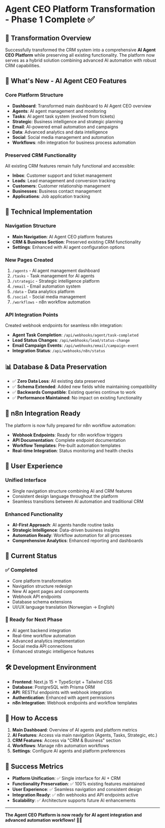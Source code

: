 # Agent CEO Platform Transformation - Phase 1 Complete ✅

## 🎯 **Transformation Overview**

Successfully transformed the CRM system into a comprehensive **AI Agent CEO Platform** while preserving all existing functionality. The platform now serves as a hybrid solution combining advanced AI automation with robust CRM capabilities.

## 🚀 **What's New - AI Agent CEO Features**

### **Core Platform Structure**
- **Dashboard**: Transformed main dashboard to AI Agent CEO overview
- **Agents**: AI agent management and monitoring
- **Tasks**: AI agent task system (evolved from tickets)
- **Strategic**: Business intelligence and strategic planning
- **Email**: AI-powered email automation and campaigns
- **Data**: Advanced analytics and data intelligence
- **Social**: Social media management and automation
- **Workflows**: n8n integration for business process automation

### **Preserved CRM Functionality**
All existing CRM features remain fully functional and accessible:
- **Inbox**: Customer support and ticket management
- **Leads**: Lead management and conversion tracking
- **Customers**: Customer relationship management
- **Businesses**: Business contact management
- **Applications**: Job application tracking

## 🔧 **Technical Implementation**

### **Navigation Structure**
- **Main Navigation**: AI Agent CEO platform features
- **CRM & Business Section**: Preserved existing CRM functionality
- **Settings**: Enhanced with AI agent configuration options

### **New Pages Created**
1. `/agents` - AI agent management dashboard
2. `/tasks` - Task management for AI agents
3. `/strategic` - Strategic intelligence platform
4. `/email` - Email automation system
5. `/data` - Data analytics platform
6. `/social` - Social media management
7. `/workflows` - n8n workflow automation

### **API Integration Points**
Created webhook endpoints for seamless n8n integration:

- **Agent Task Completion**: `/api/webhooks/agent/task-completed`
- **Lead Status Changes**: `/api/webhooks/lead/status-change`
- **Email Campaign Events**: `/api/webhooks/email/campaign-event`
- **Integration Status**: `/api/webhooks/n8n/status`

## 📊 **Database & Data Preservation**

- ✅ **Zero Data Loss**: All existing data preserved
- ✅ **Schema Extended**: Added new fields while maintaining compatibility
- ✅ **Backwards Compatible**: Existing queries continue to work
- ✅ **Performance Maintained**: No impact on existing functionality

## 🔗 **n8n Integration Ready**

The platform is now fully prepared for n8n workflow automation:

- **Webhook Endpoints**: Ready for n8n workflow triggers
- **API Documentation**: Complete endpoint documentation
- **Workflow Templates**: Pre-built automation templates
- **Real-time Integration**: Status monitoring and health checks

## 🎨 **User Experience**

### **Unified Interface**
- Single navigation structure combining AI and CRM features
- Consistent design language throughout the platform
- Seamless transitions between AI automation and traditional CRM

### **Enhanced Functionality**
- **AI-First Approach**: AI agents handle routine tasks
- **Strategic Intelligence**: Data-driven business insights
- **Automation Ready**: Workflow automation for all processes
- **Comprehensive Analytics**: Enhanced reporting and dashboards

## 🚦 **Current Status**

### **✅ Completed**
- Core platform transformation
- Navigation structure redesign
- New AI agent pages and components
- Webhook API endpoints
- Database schema extensions
- UI/UX language translation (Norwegian → English)

### **🔄 Ready for Next Phase**
- AI agent backend integration
- Real-time workflow automation
- Advanced analytics implementation
- Social media API connections
- Enhanced strategic intelligence features

## 🛠 **Development Environment**

- **Frontend**: Next.js 15 + TypeScript + Tailwind CSS
- **Database**: PostgreSQL with Prisma ORM
- **API**: RESTful endpoints with webhook integration
- **Authentication**: Enhanced with agent permissions
- **n8n Integration**: Webhook endpoints and workflow templates

## 📱 **How to Access**

1. **Main Dashboard**: Overview of AI agents and platform metrics
2. **AI Features**: Access via main navigation (Agents, Tasks, Strategic, etc.)
3. **CRM Features**: Access via "CRM & Business" section
4. **Workflows**: Manage n8n automation workflows
5. **Settings**: Configure AI agents and platform preferences

## 🎉 **Success Metrics**

- **Platform Unification**: ✅ Single interface for AI + CRM
- **Functionality Preservation**: ✅ 100% existing features maintained
- **User Experience**: ✅ Seamless navigation and consistent design
- **Integration Ready**: ✅ n8n webhooks and API endpoints active
- **Scalability**: ✅ Architecture supports future AI enhancements

---

**The Agent CEO Platform is now ready for AI agent integration and advanced automation workflows!** 🤖✨ 